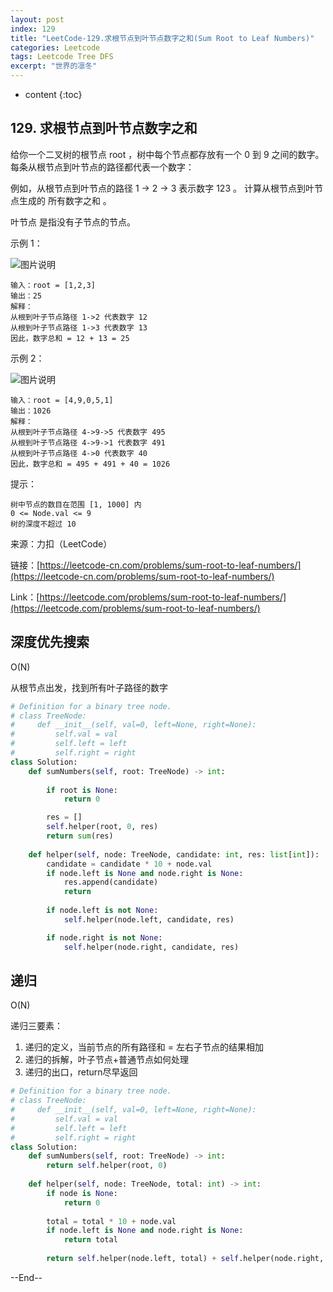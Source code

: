 ```yaml
---
layout: post
index: 129
title: "LeetCode-129.求根节点到叶节点数字之和(Sum Root to Leaf Numbers)"
categories: Leetcode
tags: Leetcode Tree DFS
excerpt: "世界的凛冬"
---
```


* content
{:toc}

## 129. 求根节点到叶节点数字之和

给你一个二叉树的根节点 root ，树中每个节点都存放有一个 0 到 9 之间的数字。
每条从根节点到叶节点的路径都代表一个数字：

例如，从根节点到叶节点的路径 1 -> 2 -> 3 表示数字 123 。
计算从根节点到叶节点生成的 所有数字之和 。

叶节点 是指没有子节点的节点。

示例 1：

![图片说明](./images/leetcode-algorithm-129-1.png) 

```
输入：root = [1,2,3]
输出：25
解释：
从根到叶子节点路径 1->2 代表数字 12
从根到叶子节点路径 1->3 代表数字 13
因此，数字总和 = 12 + 13 = 25
```

示例 2：

![图片说明](./images/leetcode-algorithm-129-2.png) 

```
输入：root = [4,9,0,5,1]
输出：1026
解释：
从根到叶子节点路径 4->9->5 代表数字 495
从根到叶子节点路径 4->9->1 代表数字 491
从根到叶子节点路径 4->0 代表数字 40
因此，数字总和 = 495 + 491 + 40 = 1026
```

提示：

```
树中节点的数目在范围 [1, 1000] 内
0 <= Node.val <= 9
树的深度不超过 10
```

来源：力扣（LeetCode）

链接：[https://leetcode-cn.com/problems/sum-root-to-leaf-numbers/](https://leetcode-cn.com/problems/sum-root-to-leaf-numbers/)

Link：[https://leetcode.com/problems/sum-root-to-leaf-numbers/](https://leetcode.com/problems/sum-root-to-leaf-numbers/)

## 深度优先搜索

O(N)

从根节点出发，找到所有叶子路径的数字​

```python
# Definition for a binary tree node.
# class TreeNode:
#     def __init__(self, val=0, left=None, right=None):
#         self.val = val
#         self.left = left
#         self.right = right
class Solution:
    def sumNumbers(self, root: TreeNode) -> int:
        
        if root is None:
            return 0

        res = []
        self.helper(root, 0, res)
        return sum(res)
        
    def helper(self, node: TreeNode, candidate: int, res: list[int]):
        candidate = candidate * 10 + node.val
        if node.left is None and node.right is None:
            res.append(candidate)
            return
        
        if node.left is not None:
            self.helper(node.left, candidate, res)

        if node.right is not None:
            self.helper(node.right, candidate, res)
```

## 递归

O(N)

递归三要素：

1. 递归的定义，当前节点的所有路径和 = 左右子节点的结果相加
2. 递归的拆解，叶子节点+普通节点如何处理
3. 递归的出口，return尽早返回

```python
# Definition for a binary tree node.
# class TreeNode:
#     def __init__(self, val=0, left=None, right=None):
#         self.val = val
#         self.left = left
#         self.right = right
class Solution:
    def sumNumbers(self, root: TreeNode) -> int:
        return self.helper(root, 0)
    
    def helper(self, node: TreeNode, total: int) -> int:
        if node is None:
            return 0
        
        total = total * 10 + node.val
        if node.left is None and node.right is None:
            return total
        
        return self.helper(node.left, total) + self.helper(node.right, total)
```

--End--